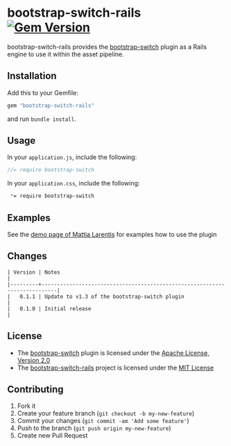 # bootstrap-switch-rails [![Gem Version](https://badge.fury.io/rb/bootstrap-switch-rails.png)](http://badge.fury.io/rb/bootstrap-switch-rails)

bootstrap-switch-rails provides the [bootstrap-switch](https://github.com/nostalgiaz/bootstrap-switch)
plugin as a Rails engine to use it within the asset pipeline.

## Installation

Add this to your Gemfile:

```ruby
gem "bootstrap-switch-rails"
```

and run `bundle install`.

## Usage

In your `application.js`, include the following:

```js
//= require bootstrap-switch
```

In your `application.css`, include the following:

```css
 *= require bootstrap-switch
```

## Examples

See the [demo page of Mattia Larentis](http://www.larentis.eu/switch/) for examples how to use the plugin

## Changes

    | Version | Notes                                                                     |
    |---------+---------------------------------------------------------------------------|
    |   0.1.1 | Update to v1.3 of the bootstrap-switch plugin                             |
    |   0.1.0 | Initial release                                                           |

## License

* The [bootstrap-switch](http://genericons.com/) plugin is licensed under the
[Apache License, Version 2.0](http://www.apache.org/licenses/LICENSE-2.0)
* The [bootstrap-switch-rails](https://github.com/manuelvanrijn/bootstrap-switch-rails) project is
 licensed under the [MIT License](http://opensource.org/licenses/mit-license.html)

## Contributing

1. Fork it
2. Create your feature branch (`git checkout -b my-new-feature`)
3. Commit your changes (`git commit -am 'Add some feature'`)
4. Push to the branch (`git push origin my-new-feature`)
5. Create new Pull Request
